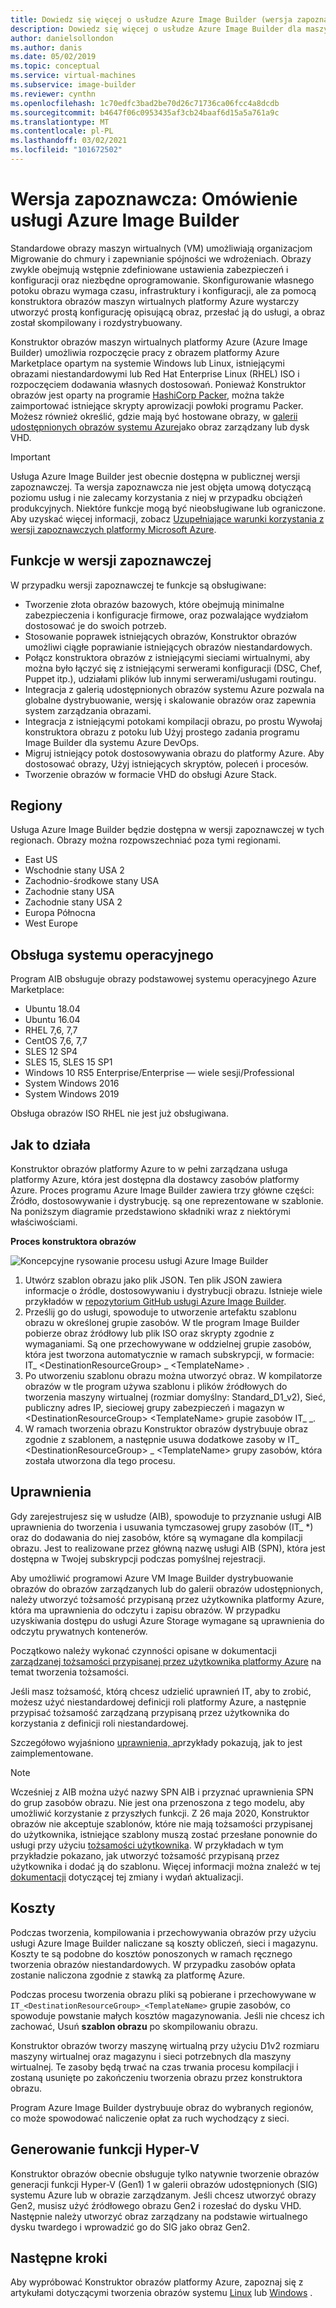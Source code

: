 ```yaml
---
title: Dowiedz się więcej o usłudze Azure Image Builder (wersja zapoznawcza)
description: Dowiedz się więcej o usłudze Azure Image Builder dla maszyn wirtualnych na platformie Azure.
author: danielsollondon
ms.author: danis
ms.date: 05/02/2019
ms.topic: conceptual
ms.service: virtual-machines
ms.subservice: image-builder
ms.reviewer: cynthn
ms.openlocfilehash: 1c70edfc3bad2be70d26c71736ca06fcc4a8dcdb
ms.sourcegitcommit: b4647f06c0953435af3cb24baaf6d15a5a761a9c
ms.translationtype: MT
ms.contentlocale: pl-PL
ms.lasthandoff: 03/02/2021
ms.locfileid: "101672502"
---
```

# <a name="preview-azure-image-builder-overview"></a>Wersja zapoznawcza: Omówienie usługi Azure Image Builder

Standardowe obrazy maszyn wirtualnych (VM) umożliwiają organizacjom Migrowanie do chmury i zapewnianie spójności we wdrożeniach. Obrazy zwykle obejmują wstępnie zdefiniowane ustawienia zabezpieczeń i konfiguracji oraz niezbędne oprogramowanie. Skonfigurowanie własnego potoku obrazu wymaga czasu, infrastruktury i konfiguracji, ale za pomocą konstruktora obrazów maszyn wirtualnych platformy Azure wystarczy utworzyć prostą konfigurację opisującą obraz, przesłać ją do usługi, a obraz został skompilowany i rozdystrybuowany.
 
Konstruktor obrazów maszyn wirtualnych platformy Azure (Azure Image Builder) umożliwia rozpoczęcie pracy z obrazem platformy Azure Marketplace opartym na systemie Windows lub Linux, istniejącymi obrazami niestandardowymi lub Red Hat Enterprise Linux (RHEL) ISO i rozpoczęciem dodawania własnych dostosowań. Ponieważ Konstruktor obrazów jest oparty na programie [HashiCorp Packer](https://packer.io/), można także zaimportować istniejące skrypty aprowizacji powłoki programu Packer. Możesz również określić, gdzie mają być hostowane obrazy, w [galerii udostępnionych obrazów systemu Azure](shared-image-galleries.md)jako obraz zarządzany lub dysk VHD.

> [!IMPORTANT]
> Usługa Azure Image Builder jest obecnie dostępna w publicznej wersji zapoznawczej.
> Ta wersja zapoznawcza nie jest objęta umową dotyczącą poziomu usług i nie zalecamy korzystania z niej w przypadku obciążeń produkcyjnych. Niektóre funkcje mogą być nieobsługiwane lub ograniczone. Aby uzyskać więcej informacji, zobacz [Uzupełniające warunki korzystania z wersji zapoznawczych platformy Microsoft Azure](https://azure.microsoft.com/support/legal/preview-supplemental-terms/).

## <a name="preview-features"></a>Funkcje w wersji zapoznawczej

W przypadku wersji zapoznawczej te funkcje są obsługiwane:

- Tworzenie złota obrazów bazowych, które obejmują minimalne zabezpieczenia i konfiguracje firmowe, oraz pozwalające wydziałom dostosować je do swoich potrzeb.
- Stosowanie poprawek istniejących obrazów, Konstruktor obrazów umożliwi ciągłe poprawianie istniejących obrazów niestandardowych.
- Połącz konstruktora obrazów z istniejącymi sieciami wirtualnymi, aby można było łączyć się z istniejącymi serwerami konfiguracji (DSC, Chef, Puppet itp.), udziałami plików lub innymi serwerami/usługami routingu.
- Integracja z galerią udostępnionych obrazów systemu Azure pozwala na globalne dystrybuowanie, wersję i skalowanie obrazów oraz zapewnia system zarządzania obrazami.
- Integracja z istniejącymi potokami kompilacji obrazu, po prostu Wywołaj konstruktora obrazu z potoku lub Użyj prostego zadania programu Image Builder dla systemu Azure DevOps.
- Migruj istniejący potok dostosowywania obrazu do platformy Azure. Aby dostosować obrazy, Użyj istniejących skryptów, poleceń i procesów.
- Tworzenie obrazów w formacie VHD do obsługi Azure Stack.
 

## <a name="regions"></a>Regiony
Usługa Azure Image Builder będzie dostępna w wersji zapoznawczej w tych regionach. Obrazy można rozpowszechniać poza tymi regionami.
- East US
- Wschodnie stany USA 2
- Zachodnio-środkowe stany USA
- Zachodnie stany USA
- Zachodnie stany USA 2
- Europa Północna
- West Europe

## <a name="os-support"></a>Obsługa systemu operacyjnego
Program AIB obsługuje obrazy podstawowej systemu operacyjnego Azure Marketplace:
- Ubuntu 18.04
- Ubuntu 16.04
- RHEL 7,6, 7,7
- CentOS 7,6, 7,7
- SLES 12 SP4
- SLES 15, SLES 15 SP1
- Windows 10 RS5 Enterprise/Enterprise — wiele sesji/Professional
- System Windows 2016
- System Windows 2019

Obsługa obrazów ISO RHEL nie jest już obsługiwana.

## <a name="how-it-works"></a>Jak to działa

Konstruktor obrazów platformy Azure to w pełni zarządzana usługa platformy Azure, która jest dostępna dla dostawcy zasobów platformy Azure. Proces programu Azure Image Builder zawiera trzy główne części: Źródło, dostosowywanie i dystrybucję. są one reprezentowane w szablonie. Na poniższym diagramie przedstawiono składniki wraz z niektórymi właściwościami. 
 

**Proces konstruktora obrazów** 

![Koncepcyjne rysowanie procesu usługi Azure Image Builder](./media/image-builder-overview/image-builder-process.png)

1. Utwórz szablon obrazu jako plik JSON. Ten plik JSON zawiera informacje o źródle, dostosowywaniu i dystrybucji obrazu. Istnieje wiele przykładów w [repozytorium GitHub usługi Azure Image Builder](https://github.com/danielsollondon/azvmimagebuilder/tree/master/quickquickstarts).
1. Prześlij go do usługi, spowoduje to utworzenie artefaktu szablonu obrazu w określonej grupie zasobów. W tle program Image Builder pobierze obraz źródłowy lub plik ISO oraz skrypty zgodnie z wymaganiami. Są one przechowywane w oddzielnej grupie zasobów, która jest tworzona automatycznie w ramach subskrypcji, w formacie: IT_ \<DestinationResourceGroup> _ \<TemplateName> . 
1. Po utworzeniu szablonu obrazu można utworzyć obraz. W kompilatorze obrazów w tle program używa szablonu i plików źródłowych do tworzenia maszyny wirtualnej (rozmiar domyślny: Standard_D1_v2), Sieć, publiczny adres IP, sieciowej grupy zabezpieczeń i magazyn w \<DestinationResourceGroup> \<TemplateName> grupie zasobów IT_ _.
1. W ramach tworzenia obrazu Konstruktor obrazów dystrybuuje obraz zgodnie z szablonem, a następnie usuwa dodatkowe zasoby w IT_ \<DestinationResourceGroup> _ \<TemplateName> grupy zasobów, która została utworzona dla tego procesu.


## <a name="permissions"></a>Uprawnienia
Gdy zarejestrujesz się w usłudze (AIB), spowoduje to przyznanie usługi AIB uprawnienia do tworzenia i usuwania tymczasowej grupy zasobów (IT_ *) oraz do dodawania do niej zasobów, które są wymagane dla kompilacji obrazu. Jest to realizowane przez główną nazwę usługi AIB (SPN), która jest dostępna w Twojej subskrypcji podczas pomyślnej rejestracji.

Aby umożliwić programowi Azure VM Image Builder dystrybuowanie obrazów do obrazów zarządzanych lub do galerii obrazów udostępnionych, należy utworzyć tożsamość przypisaną przez użytkownika platformy Azure, która ma uprawnienia do odczytu i zapisu obrazów. W przypadku uzyskiwania dostępu do usługi Azure Storage wymagane są uprawnienia do odczytu prywatnych kontenerów.

Początkowo należy wykonać czynności opisane w dokumentacji [zarządzanej tożsamości przypisanej przez użytkownika platformy Azure](../active-directory/managed-identities-azure-resources/how-to-manage-ua-identity-cli.md) na temat tworzenia tożsamości.

Jeśli masz tożsamość, którą chcesz udzielić uprawnień IT, aby to zrobić, możesz użyć niestandardowej definicji roli platformy Azure, a następnie przypisać tożsamość zarządzaną przypisaną przez użytkownika do korzystania z definicji roli niestandardowej.

Szczegółowo wyjaśniono [uprawnienia, a](https://github.com/danielsollondon/azvmimagebuilder/blob/master/aibPermissions.md#azure-vm-image-builder-permissions-explained-and-requirements)przykłady pokazują, jak to jest zaimplementowane.

> [!Note]
> Wcześniej z AIB można użyć nazwy SPN AIB i przyznać uprawnienia SPN do grup zasobów obrazu. Nie jest ona przenoszona z tego modelu, aby umożliwić korzystanie z przyszłych funkcji. Z 26 maja 2020, Konstruktor obrazów nie akceptuje szablonów, które nie mają tożsamości przypisanej do użytkownika, istniejące szablony muszą zostać przesłane ponownie do usługi przy użyciu [tożsamości użytkownika](./linux/image-builder-json.md). W przykładach w tym przykładzie pokazano, jak utworzyć tożsamość przypisaną przez użytkownika i dodać ją do szablonu. Więcej informacji można znaleźć w tej [dokumentacji](https://github.com/danielsollondon/azvmimagebuilder#service-updates-and-latest-release-information) dotyczącej tej zmiany i wydań aktualizacji.

## <a name="costs"></a>Koszty
Podczas tworzenia, kompilowania i przechowywania obrazów przy użyciu usługi Azure Image Builder naliczane są koszty obliczeń, sieci i magazynu. Koszty te są podobne do kosztów ponoszonych w ramach ręcznego tworzenia obrazów niestandardowych. W przypadku zasobów opłata zostanie naliczona zgodnie z stawką za platformę Azure. 

Podczas procesu tworzenia obrazu pliki są pobierane i przechowywane w `IT_<DestinationResourceGroup>_<TemplateName>` grupie zasobów, co spowoduje powstanie małych kosztów magazynowania. Jeśli nie chcesz ich zachować, Usuń **szablon obrazu** po skompilowaniu obrazu.
 
Konstruktor obrazów tworzy maszynę wirtualną przy użyciu D1v2 rozmiaru maszyny wirtualnej oraz magazynu i sieci potrzebnych dla maszyny wirtualnej. Te zasoby będą trwać na czas trwania procesu kompilacji i zostaną usunięte po zakończeniu tworzenia obrazu przez konstruktora obrazu. 
 
Program Azure Image Builder dystrybuuje obraz do wybranych regionów, co może spowodować naliczenie opłat za ruch wychodzący z sieci.

## <a name="hyper-v-generation"></a>Generowanie funkcji Hyper-V
Konstruktor obrazów obecnie obsługuje tylko natywnie tworzenie obrazów generacji funkcji Hyper-V (Gen1) 1 w galerii obrazów udostępnionych (SIG) systemu Azure lub w obrazie zarządzanym. Jeśli chcesz utworzyć obrazy Gen2, musisz użyć źródłowego obrazu Gen2 i rozesłać do dysku VHD. Następnie należy utworzyć obraz zarządzany na podstawie wirtualnego dysku twardego i wprowadzić go do SIG jako obraz Gen2.
 
## <a name="next-steps"></a>Następne kroki 
 
Aby wypróbować Konstruktor obrazów platformy Azure, zapoznaj się z artykułami dotyczącymi tworzenia obrazów systemu [Linux](./linux/image-builder.md) lub [Windows](./windows/image-builder.md) .

